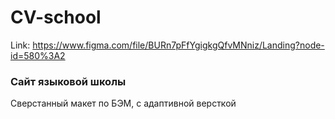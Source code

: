 # CV-school
Link: https://www.figma.com/file/BURn7pFfYgigkgQfvMNniz/Landing?node-id=580%3A2

### Сайт языковой школы
Сверстанный макет по БЭМ, с адаптивной версткой
